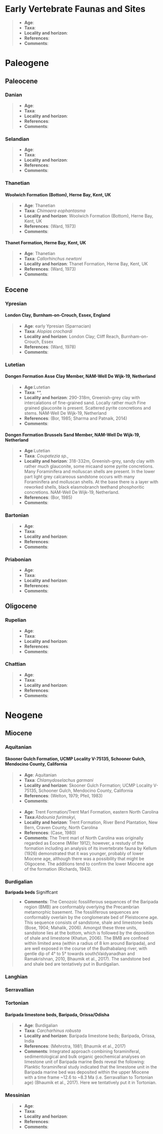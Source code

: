 # Early Vertebrate Faunas and Sites
> - **Age**:
> - **Taxa**:
> - **Locality and horizon**:
> - **References**:
> - **Comments**: 

# Paleogene
## Paleocene
### Danian
> - **Age**:
> - **Taxa**:
> - **Locality and horizon**:
> - **References**:
> - **Comments**:

### Selandian
> - **Age**:
> - **Taxa**:
> - **Locality and horizon**:
> - **References**:
> - **Comments**:
### Thanetian
#### Woolwich Formation (Bottom), Herne Bay, Kent, UK
> - **Age**: Thanetian
> - **Taxa**: *Chimaera eophantasma*
> - **Locality and horizon**: Woolwich Formation (Bottom), Herne Bay, Kent, UK
> - **References**: (Ward, 1973)
> - **Comments**:
#### Thanet Formation, Herne Bay, Kent, UK
> - **Age**: Thanetian
> - **Taxa**: *Callorhinchus newtoni*
> - **Locality and horizon**: Thanet Formation, Herne Bay, Kent, UK
> - **References**: (Ward, 1973)
> - **Comments**:
## Eocene
### Ypresian
#### London Clay, Burnham-on-Crouch, Essex, England
> - **Age**: early Ypresian (Sparnacian)
> - **Taxa**: *Alopias crochardi*
> - **Locality and horizon**: London Clay; Cliff Reach, Burnham-on-Crouch, Essex
> - **References**: (Ward, 1978)
> - **Comments**: 
### Lutetian
#### Dongen Formation Asse Clay Member, NAM-Well De Wijk-19, Netherland
> - **Age**:Lutetian
> - **Taxa**: **,
> - **Locality and horizon**: 290-318m, Greenish-grey clay with intercalations of fine-grained sand. Locally rather much Fine
grained glauconite is present. Scattered pyrite concretions and stems. NAM-Well De Wijk-19, Netherland
> - **References**: (Bor, 1985; Sharma and Patnaik, 2014)
> - **Comments**:
#### Dongen Formation Brussels Sand Member, NAM-Well De Wijk-19, Netherland
> - **Age**:Lutetian
> - **Taxa**: *Coupatezia sp.*,
> - **Locality and horizon**:  318-332m, Greenish-grey, sandy clay with rather much glauconite, some micaand some pyrite concretions. Many Foraminifera and molluscan shells are present. In the lower part light grey calcareous sandstone occurs with many Foraminifera and molluscan shells. At the base there is a layer with reworked shells, black elasmobranch teethand phosphoritic concretions. NAM-Well De Wijk-19, Netherland.
> - **References**: (Bor, 1985)
> - **Comments**: 
### Bartonian
> - **Age**:
> - **Taxa**: 
> - **Locality and horizon**:
> - **References**:
> - **Comments**: 
### Priabonian
> - **Age**:
> - **Taxa**:
> - **Locality and horizon**:
> - **References**:
> - **Comments**: 

## Oligocene
### Rupelian
> - **Age**:
> - **Taxa**:
> - **Locality and horizon**:
> - **References**:
> - **Comments**:

### Chattian
> - **Age**:
> - **Taxa**:
> - **Locality and horizon**:
> - **References**:
> - **Comments**: 

# Neogene
## Miocene
### Aquitanian
####  Skooner Gulch Formation, UCMP Locality V-75135, Schooner Gulch, Mendocino County, California
> - **Age**: Aquitanian
> - **Taxa**: *Chlamydoselachus garmani*
> - **Locality and horizon**: Skooner Gulch Formation; UCMP Locality V-75135, Schooner Gulch, Mendocino County, California
> - **References**: (Welton, 1979; Pfeil, 1983)
> - **Comments**:
####  
> - **Age**: Trent Formation/Trent Marl Formation, eastern North Carolina
> - **Taxa**:*Abdounia furimskyi*, 
> - **Locality and horizon**: Trent Formation, River Bend Plantation, New Bern, Craven County, North Carolina
> - **References**: (Case, 1980)
> - **Comments**: The Trent marl of North Carolina was originally regarded as Eocene (Miller 1912); however, a restudy of the formation including an analysis of its invertebrate 
fauna by Kellum (1926) demonstrated that it was younger, probably of lower Miocene age, although there was a possibility that might be Oligocene. The additions tend to confirm the lower Miocene age of the formation (Richards, 1943). 

### Burdigalian
**Baripada beds**
Signiffcant
> - **Comments**: The Cenozoic fossiliferous sequences of the Baripada region (BMB) are conformably overlying the Precambrian metamorphic basement. The fossiliferous sequences are conformably overlain by the conglomerate bed of Pleistocene age. This sequence consists of sandstone, shale and limestone beds (Bose, 1904; Mahalik, 2006). Amongst these three units, sandstone lies at the bottom, which is followed by the deposition of shale and limestone (Khatun, 2006). The BMB are confined within limited area (within a radius of 8 km around Baripada), and are well exposed in the course of the Budhabalang river, with gentle dip of 4° to 5° towards south(Vaidyanadhan and Ramakrishnan, 2010, Bhaumik et al., 2017). The sandstone bed and shale bed are tentatively put in Burdigalian. 
### Langhian
### Serravallian
### Tortonian
####  Baripada limestone beds, Baripada, Orissa/Odisha
> - **Age**: Burdigalian
> - **Taxa**: *Carcharhinus robusta*
> - **Locality and horizon**: Baripada limestone beds; Baripada, Orissa, India
> - **References**: (Mehrotra, 1981; Bhaumik et al., 2017)
> - **Comments**: Integrated approach combining foraminiferal, sedimentological and bulk organic geochemical analyses on limestone unit of Baripada marine Beds reveal the following: Planktic foraminiferal study indicated that the limestone unit in the Baripada marine bed was deposited within the upper Miocene with a time frame ~12.6 to ~8.3 Ma (i.e. Serravallian to Tortonian age) (Bhaumik et al., 2017). Here we tentatively put it in Tortonian.

### Messinian
> - **Age**:
> - **Taxa**:
> - **Locality and horizon**:
> - **References**:
> - **Comments**: 















